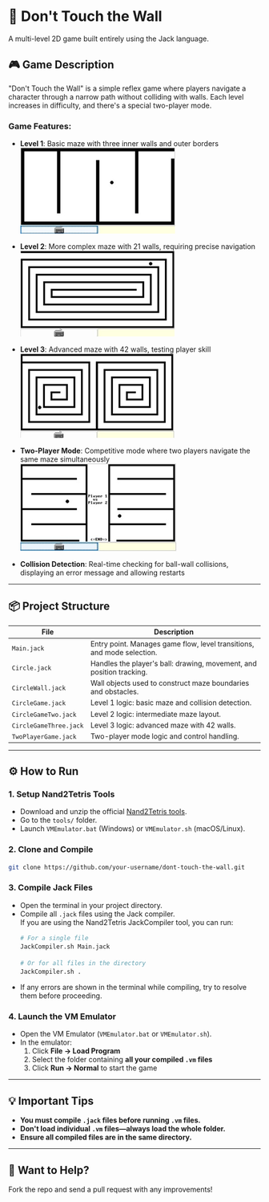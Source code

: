 # 🧱 Don't Touch the Wall 

A multi-level 2D game built entirely using the Jack language.

## 🎮 Game Description
"Don't Touch the Wall" is a simple reflex game where players navigate a character through a narrow path without colliding with walls. Each level increases in difficulty, and there's a special two-player mode.

### Game Features:
- **Level 1**: Basic maze with three inner walls and outer borders  
  ![Level 1](screeenshots/1player_level1.jpg)

- **Level 2**: More complex maze with 21 walls, requiring precise navigation  
  ![Level 2](screeenshots/1player_level2.jpg)

- **Level 3**: Advanced maze with 42 walls, testing player skill  
  ![Level 3](screeenshots/1player_level3.jpg)

- **Two-Player Mode**: Competitive mode where two players navigate the same maze simultaneously  
  ![Two-Player Mode](screeenshots/2player_level1.jpg)
- **Collision Detection**: Real-time checking for ball-wall collisions, displaying an error message and allowing restarts

---

## 📦 Project Structure

| File                  | Description                                                                  |
|-----------------------|------------------------------------------------------------------------------|
| `Main.jack`           | Entry point. Manages game flow, level transitions, and mode selection.       |
| `Circle.jack`         | Handles the player's ball: drawing, movement, and position tracking.         |
| `CircleWall.jack`     | Wall objects used to construct maze boundaries and obstacles.                |
| `CircleGame.jack`     | Level 1 logic: basic maze and collision detection.                           |
| `CircleGameTwo.jack`  | Level 2 logic: intermediate maze layout.                                     |
| `CircleGameThree.jack`| Level 3 logic: advanced maze with 42 walls.                                  |
| `TwoPlayerGame.jack`  | Two-player mode logic and control handling.                                  |

---



## ⚙️ How to Run

### 1. Setup Nand2Tetris Tools
- Download and unzip the official [Nand2Tetris tools](https://www.nand2tetris.org/software).
- Go to the `tools/` folder.
- Launch `VMEmulator.bat` (Windows) or `VMEmulator.sh` (macOS/Linux).

### 2. Clone and Compile

```bash
git clone https://github.com/your-username/dont-touch-the-wall.git
```

### 3. Compile Jack Files

- Open the terminal in your project directory.
- Compile all `.jack` files using the Jack compiler.  
  If you are using the Nand2Tetris JackCompiler tool, you can run:
  ```bash
  # For a single file
  JackCompiler.sh Main.jack

  # Or for all files in the directory
  JackCompiler.sh .
- If any errors are shown in the terminal while compiling, try to resolve them before proceeding.

### 4. Launch the VM Emulator

- Open the VM Emulator (`VMEmulator.bat` or `VMEmulator.sh`).
- In the emulator:
  1. Click **File → Load Program**
  2. Select the folder containing **all your compiled `.vm` files**
  3. Click **Run → Normal** to start the game

---

## 💡 Important Tips

- **You must compile `.jack` files before running `.vm` files.**
- **Don't load individual `.vm` files—always load the whole folder.**
- **Ensure all compiled files are in the same directory.**

---

## 🤝 Want to Help?
Fork the repo and send a pull request with any improvements!
